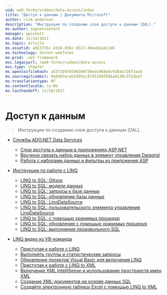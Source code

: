 ```yaml
---
uid: web-forms/videos/data-access/index
title: "Доступ к данным | Документы Microsoft"
author: rick-anderson
description: "Инструкции по созданию слоя доступа к данным (DAL)."
ms.author: aspnetcontent
manager: wpickett
ms.date: 11/14/2011
ms.topic: article
ms.assetid: a923735c-2d34-456c-8327-40aa62a4c1d6
ms.technology: dotnet-webforms
ms.prod: .net-framework
msc.legacyurl: /web-forms/videos/data-access
msc.type: chapter
ms.openlocfilehash: a5372b97b598300f39edc864b4c9384a718f3aad
ms.sourcegitcommit: 9a9483aceb34591c97451997036a9120c3fe2baf
ms.translationtype: MT
ms.contentlocale: ru-RU
ms.lasthandoff: 11/10/2017
---
```

<a name="data-access"></a>Доступ к данным
====================
> Инструкции по созданию слоя доступа к данным (DAL).


- [Службы ADO.NET Data Services](adonet-data-services/index.md)

    - [Слои доступа к данным в приложениях ASP.NET](adonet-data-services/data-access-layers-in-aspnet-applications.md)
    - [Вручную связать набор данных в элемент управления Datagrid](adonet-data-services/how-to-manually-bind-a-dataset-to-a-datagrid.md)
    - [Работа с наборами данных и фильтры из приложения ASP](adonet-data-services/how-to-work-with-datasets-and-filters-from-an-asp-application.md)
- [Инструкции по работе с LINQ](how-do-i-with-linq/index.md)

    - [LINQ to SQL: Обзор](how-do-i-with-linq/how-do-i-linq-to-sql-overview.md)
    - [LINQ to SQL: модели данных](how-do-i-with-linq/how-do-i-linq-to-sql-data-model.md)
    - [LINQ to SQL: запросы к базе данных](how-do-i-with-linq/how-do-i-linq-to-sql-querying-the-database.md)
    - [LINQ to SQL: обновление базы данных](how-do-i-with-linq/how-do-i-linq-to-sql-updating-the-database.md)
    - [LINQ to SQL: LinqDataSource](how-do-i-with-linq/how-do-i-linq-to-sql-linqdatasource.md)
    - [LINQ to SQL: пользовательского элемента управления LinqDataSource](how-do-i-with-linq/how-do-i-linq-to-sql-custom-linqdatasource.md)
    - [LINQ to SQL: с помощью хранимых процедур](how-do-i-with-linq/how-do-i-linq-to-sql-using-stored-procedures.md)
    - [LINQ to SQL: обновление с помощью хранимых процедур](how-do-i-with-linq/how-do-i-linq-to-sql-updating-with-stored-procedures.md)
    - [LINQ to SQL: выполнение произвольного SQL](how-do-i-with-linq/how-do-i-linq-to-sql-executing-arbitrary-sql.md)
- [LINQ видео из VB-команда](linq-videos-from-the-vb-team/index.md)

    - [Приступая к работе с LINQ](linq-videos-from-the-vb-team/how-do-i-get-started-with-linq.md)
    - [Выполнять группы и статистические запросы](linq-videos-from-the-vb-team/how-do-i-perform-group-and-aggregate-queries.md)
    - [Обновление проектов Visual Basic для включения LINQ](linq-videos-from-the-vb-team/how-do-i-upgrade-visual-basic-projects-to-enable-linq.md)
    - [Приступая к работе с LINQ to XML](linq-videos-from-the-vb-team/how-do-i-get-started-with-linq-to-xml.md)
    - [Включение XML IntelliSense и использование пространств имен XML](linq-videos-from-the-vb-team/how-do-i-enable-xml-intellisense-and-use-xml-namespaces.md)
    - [Создание XML-документов на основе данных SQL](linq-videos-from-the-vb-team/how-do-i-create-xml-documents-from-sql-data.md)
    - [Создайте электронную таблицу Excel с помощью LINQ to XML](linq-videos-from-the-vb-team/how-do-i-create-excel-spreadsheets-using-linq-to-xml.md)
